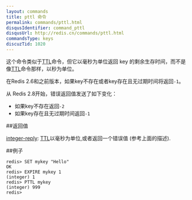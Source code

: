 ```yaml
---
layout: commands
title: pttl 命令
permalink: commands/pttl.html
disqusIdentifier: command_pttl
disqusUrl: http://redis.cn/commands/pttl.html
commandsType: keys
discuzTid: 1020
---
```


这个命令类似于[TTL](/commands/ttl.html)命令，但它以毫秒为单位返回 key 的剩余生存时间，而不是像[TTL](/commands/ttl.html)命令那样，以秒为单位。

在Redis 2.6和之前版本，如果key不存在或者key存在且无过期时间将返回`-1`。

从 Redis 2.8开始，错误返回值发送了如下变化：

* 如果key不存在返回`-2`
* 如果key存在且无过期时间返回`-1`

##返回值

[integer-reply](/topics/protocol.html#integer-reply): [TTL](/commands/ttl.html)以毫秒为单位,或者返回一个错误值 (参考上面的描述).

##例子

	redis> SET mykey "Hello"
	OK
	redis> EXPIRE mykey 1
	(integer) 1
	redis> PTTL mykey
	(integer) 999
	redis> 
